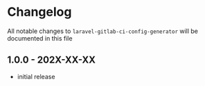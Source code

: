 # Changelog

All notable changes to `laravel-gitlab-ci-config-generator` will be documented in this file

## 1.0.0 - 202X-XX-XX

- initial release
